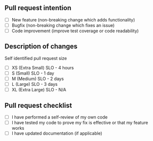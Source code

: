 ## Pull request intention

<!---
  Please provide the intent of the story and delete
  options that are not relevant
-->

- [ ] New feature (non-breaking change which adds functionality)
- [ ] Bugfix (non-breaking change which fixes an issue)
- [ ] Code improvement (improve test coverage or code readability)

## Description of changes

<!--- Please provide a description of this PR -->

Self identified pull request size

- [ ] XS (Extra Small) SLO - 4 hours
- [ ] S (Small) SLO - 1 day
- [ ] M (Medium) SLO - 2 days
- [ ] L (Large) SLO - 3 days
- [ ] XL (Extra Large) SLO - N/A

## Pull request checklist

<!---
  Please DO NOT DELETE checklist, and only add more if applied
-->

- [ ] I have performed a self-review of my own code
- [ ] I have tested my code to prove my fix is effective or that my feature
      works
- [ ] I have updated documentation (if applicable)

<!-- markdownlint-disable-file MD041 -->

